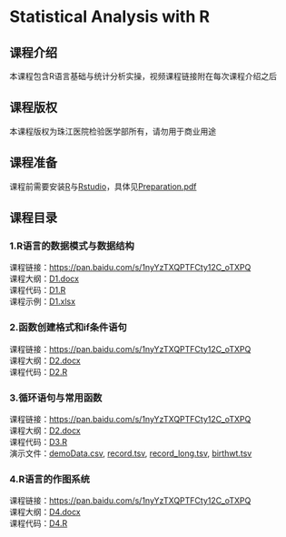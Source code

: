 # Statistical Analysis with R

## 课程介绍
本课程包含R语言基础与统计分析实操，视频课程链接附在每次课程介绍之后  

## 课程版权
本课程版权为珠江医院检验医学部所有，请勿用于商业用途

## 课程准备
课程前需要安装[R](https://www.r-project.org/)与[Rstudio](https://www.rstudio.com/)，具体见[Preparation.pdf](0/Preparation.pdf)

## 课程目录

### 1.R语言的数据模式与数据结构 
课程链接：https://pan.baidu.com/s/1nyYzTXQPTFCty12C_oTXPQ  
课程大纲：[D1.docx](1/D1.docx)  
课程代码：[D1.R](1/D1.R)  
课程示例：[D1.xlsx](1/D1.xlsx)  


### 2.函数创建格式和if条件语句  
课程链接：https://pan.baidu.com/s/1nyYzTXQPTFCty12C_oTXPQ  
课程大纲：[D2.docx](2/D2.docx)  
课程代码：[D2.R](2/D2.R)  

### 3.循环语句与常用函数  
课程链接：https://pan.baidu.com/s/1nyYzTXQPTFCty12C_oTXPQ  
课程大纲：[D2.docx](2/D2.docx)  
课程代码：[D3.R](3/D3.R)  
演示文件：[demoData.csv](3/demoData.csv), [record.tsv](3/record.tsv), [record_long.tsv](3/record_long.tsv), [birthwt.tsv](3/birthwt.tsv)

### 4.R语言的作图系统
课程链接：https://pan.baidu.com/s/1nyYzTXQPTFCty12C_oTXPQ  
课程大纲：[D4.docx](4/D4.docx)  
课程代码：[D4.R](4/D4.R)  
